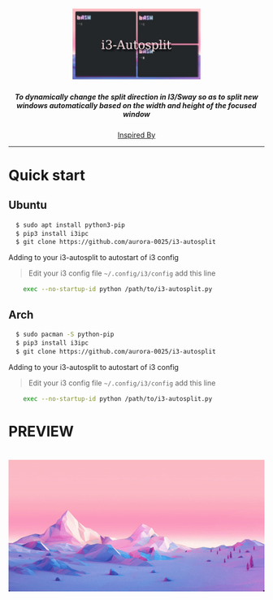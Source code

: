 <h1 align="center">
  <img src="./images/thumbnail.png" width=50%/><br/>
</h1>
<h5 align="center">To dynamically change the split direction in I3/Sway so as to split new windows automatically based on the width and height of the focused window</h3>

<p align="center"><a href="https://github.com/olemartinorg/i3-alternating-layout">Inspired By</a></p>

---

# Quick start

## Ubuntu

```bash
  $ sudo apt install python3-pip
  $ pip3 install i3ipc
  $ git clone https://github.com/aurora-0025/i3-autosplit 
```
Adding to your i3-autosplit to autostart of i3 config

> Edit your i3 config file `~/.config/i3/config` add this line

```bash
    exec --no-startup-id python /path/to/i3-autosplit.py
```

## Arch

```bash
  $ sudo pacman -S python-pip 
  $ pip3 install i3ipc
  $ git clone https://github.com/aurora-0025/i3-autosplit
```
Adding to your i3-autosplit to autostart of i3 config

> Edit your i3 config file `~/.config/i3/config` add this line

```bash
    exec --no-startup-id python /path/to/i3-autosplit.py
```
# PREVIEW
<h1 align="center">
  <img src="./images/preview.gif"/><br/>
</h1>






